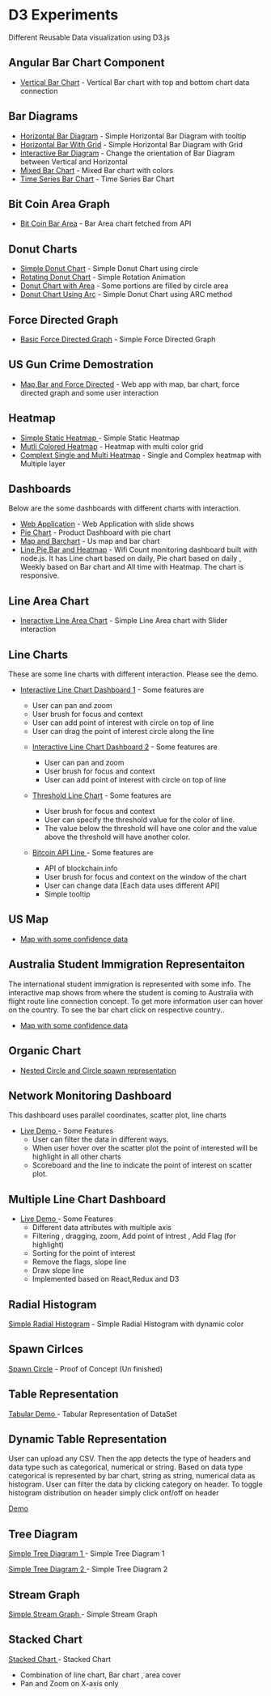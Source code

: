 # D3 Experiments

Different Reusable Data visualization using D3.js

## Angular Bar Chart Component

* [Vertical Bar Chart](https://bikramkawan.github.io/D3/Angular-Bar-Chart/Angular-Bar-Chart/dist/d3Test/index.html) - Vertical Bar chart with top and bottom chart data connection

## Bar Diagrams

* [Horizontal Bar Diagram](https://bikramkawan.github.io/D3/BarDiagram/HorizontalBar.html) - Simple Horizontal Bar Diagram with tooltip
* [Horizontal Bar With Grid](https://bikramkawan.github.io/D3/BarDiagram/HorizontalBarWithGrid.html) - Simple Horizontal Bar Diagram with Grid
* [Interactive Bar Diagram](https://bikramkawan.github.io/D3/BarDiagram/InteractiveVerticalBar/bargraph.html) - Change the orientation of Bar Diagram between Vertical and Horizontal
* [Mixed Bar Chart](https://bikramkawan.github.io/D3/BarDiagram/MixedBarChart/) - Mixed Bar chart with colors
* [Time Series Bar Chart](https://bikramkawan.github.io/D3/BarDiagram/TimeSeries/index.html) - Time Series Bar Chart

## Bit Coin Area Graph

* [Bit Coin Bar Area](https://bikramkawan.github.io/D3/BitoCoin-Area-Graph/index.html) - Bar Area chart fetched from API

## Donut Charts

* [Simple Donut Chart](https://bikramkawan.github.io/D3/Donutchart/SimpleDonutChart.html) - Simple Donut Chart using circle
* [Rotating Donut Chart](https://bikramkawan.github.io/D3/Donutchart/MovingDonutChart.html) - Simple Rotation Animation
* [Donut Chart with Area](https://bikramkawan.github.io/D3/Donutchart/DonutChartArea.html) - Some portions are filled by circle area
* [Donut Chart Using Arc](https://bikramkawan.github.io/D3/Donutchart/DonutChartUsingArc.html) - Simple Donut Chart using ARC method

## Force Directed Graph

* [Basic Force Directed Graph](https://bikramkawan.github.io/D3/ForceDirectedGraph/demo.html) - Simple Force Directed Graph

## US Gun Crime Demostration

* [Map,Bar and Force Directed](https://bikramkawan.github.io/D3/Gun-Crime/index.html) - Web app with map, bar chart, force directed graph and some user interaction

## Heatmap

* [Simple Static Heatmap ](https://bikramkawan.github.io/D3/Heatmap/Simple-Static-Heatmap.html) - Simple Static Heatmap
* [Mutli Colored Heatmap](https://bikramkawan.github.io/D3/Heatmap/heatmap.html) - Heatmap with multi color grid
* [Complext Single and Multi Heatmap](https://bikramkawan.github.io/D3/Heatmap/Example/index.html) - Single and Complex heatmap with Multiple layer

## Dashboards

Below are the some dashboards with different charts with interaction.

* [Web Application](https://bikramkawan.github.io/D3/InteractiveDashboard/History/map.html) - Web Application with slide shows
* [Pie Chart](https://bikramkawan.github.io/D3/InteractiveDashboard/ProductWithPieChart/Susane.html) - Product Dashboard with pie chart
* [Map and Barchart](https://bikramkawan.github.io/D3/InteractiveDashboard/BarChartWithUSMap/index.html) - Us map and bar chart
* [Line,Pie,Bar and Heatmap](https://bikramkawan.github.io/D3/InteractiveDashboard/LinePieHeatmap/app/dist/index.html) - Wifi Count monitoring dashboard built with node.js. It has Line chart based on daily, Pie chart based on daily , Weekly based on Bar chart and All time with Heatmap. The chart is responsive. 

## Line Area Chart

* [Ineractive Line Area Chart](https://bikramkawan.github.io/D3/LineAreaChart/demo.html) - Simple Line Area chart with Slider interaction

## Line Charts

These are some line charts with different interaction. Please see the demo.

* [Interactive Line Chart Dashboard 1](https://bikramkawan.github.io/D3/LineChart/InteractiveDashboard/index.html) - Some features are

  * User can pan and zoom
  * User brush for focus and context
  * User can add point of interest with circle on top of line
  * User can drag the point of interest circle along the line

  - [Interactive Line Chart Dashboard 2](https://bikramkawan.github.io/D3/LineChart/InteractiveDashboard/index.html) - Some features are

    * User can pan and zoom
    * User brush for focus and context
    * User can add point of interest with circle on top of line

  - [Threshold Line Chart](https://bikramkawan.github.io/D3/LineChart/LineWithThresholdValue/demo.html) - Some features are

    * User brush for focus and context
    * User can specify the threshold value for the color of line.
    * The value below the threshold will have one color and the value above the threshold will have another color.

  - [Bitcoin API Line ](https://bikramkawan.github.io/D3/LineChart/LineChartBitCoinAPI/index.html) - Some features are
    * API of blockchain.info
    * User brush for focus and context on the window of the chart
    * User can change data [Each data uses different API]
    * Simple tooltip

## US Map

* [Map with some confidence data](https://bikramkawan.github.io/D3/Map/index.html)

## Australia Student Immigration Representaiton

The international student immigration is represented with some info. The interactive map shows from where the student is coming to Australia with flight route line connection concept. To get more information user can hover on the country. To see the bar chart click on respective country..

* [Map with some confidence data](https://bikramkawan.github.io/D3/Map/Students-Australia/index.html)

## Organic Chart

* [Nested Circle and Circle spawn representation](https://bikramkawan.github.io/D3/Organic-Chart/index.html)

## Network Monitoring Dashboard

This dashboard uses parallel coordinates, scatter plot, line charts

* [Live Demo ](https://bikramkawan.github.io/D3/ParallelCoordinate/index.html) - Some Features
  * User can filter the data in different ways.
  * When user hover over the scatter plot the point of interested will be highlight in all other charts
  * Scoreboard and the line to indicate the point of interest on scatter plot.

## Multiple Line Chart Dashboard

* [Live Demo ](http://multilinechart.surge.sh/) - Some Features
  * Different data attributes with multiple axis
  * Filtering , dragging, zoom, Add point of intrest , Add Flag (for highlight)
  * Sorting for the point of interest
  * Remove the flags, slope line
  * Draw slope line
  * Implemented based on React,Redux and D3

## Radial Histogram

[Simple Radial Histogram](https://bikramkawan.github.io/D3/RadialHistogram/radialhistogram.html) - Simple Radial Histogram with dynamic color

## Spawn Cirlces

[Spawn Circle](https://bikramkawan.github.io/D3/SpawnCircle/spawncircle.html) - Proof of Concept (Un finished)

## Table Representation

[Tabular Demo ](https://bikramkawan.github.io/D3/Table/index.html) - Tabular Representation of DataSet

## Dynamic Table Representation

User can upload any CSV. Then the app detects the type of headers and data type such as categorical, numerical or string. Based on data type categorical is represented by bar chart, string as string, numerical data as histogram. User can filter the data by clicking category on header. To toggle histogram distribution on header simply click onf/off on header

[Demo ](https://bikramkawan.github.io/D3/Table/Dynamic-Table/index.html)

## Tree Diagram

[Simple Tree Diagram 1 ](https://bikramkawan.github.io/D3/TreeDiagram/Simple.html) - Simple Tree Diagram 1

[Simple Tree Diagram 2 ](https://bikramkawan.github.io/D3/TreeDiagram/SimpleTreeDiagram/index.html) - Simple Tree Diagram 2

## Stream Graph

[Simple Stream Graph ](https://bikramkawan.github.io/D3/Streamgraph/dummy.html) - Simple Stream Graph

## Stacked Chart

[Stacked Chart ](https://bikramkawan.github.io/D3/StackedChart/index.html) - Stacked Chart

* Combination of line chart, Bar chart , area cover
* Pan and Zoom on X-axis only

